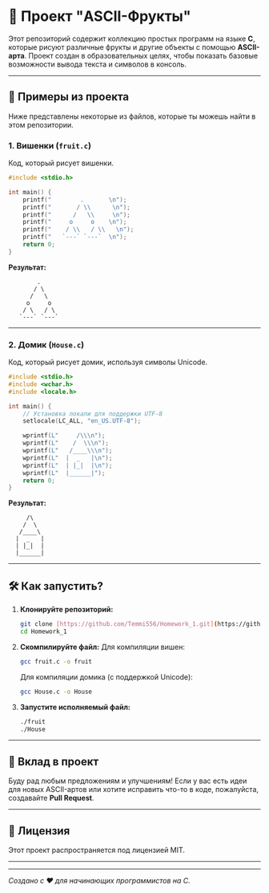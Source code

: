 # 🍒 Проект "ASCII-Фрукты"


Этот репозиторий содержит коллекцию простых программ на языке **C**, которые рисуют различные фрукты и другие объекты с помощью **ASCII-арта**. Проект создан в образовательных целях, чтобы показать базовые возможности вывода текста и символов в консоль.

---

## 🍉 Примеры из проекта

Ниже представлены некоторые из файлов, которые ты можешь найти в этом репозитории.

### **1. Вишенки (`fruit.c`)**

Код, который рисует вишенки.

```c
#include <stdio.h>

int main() {
    printf("        .       \n");
    printf("       / \\      \n");
    printf("      /   \\     \n");
    printf("     o     o    \n");
    printf("    / \\   / \\   \n");
    printf("   `---` `---`  \n");
    return 0;
}
````

**Результат:**

```
        .       
       / \      
      /   \     
     o     o    
    / \   / \   
   `---` `---`  
```

-----

### **2. Домик (`House.c`)**

Код, который рисует домик, используя символы Unicode.

```c
#include <stdio.h>
#include <wchar.h>
#include <locale.h>

int main() {
    // Установка локали для поддержки UTF-8
    setlocale(LC_ALL, "en_US.UTF-8");

    wprintf(L"     /\\\n");
    wprintf(L"    /  \\\n");
    wprintf(L"   /____\\\n");
    wprintf(L"  |  _   |\n");
    wprintf(L"  | |_|  |\n");
    wprintf(L"  |______|");
    return 0;
}
```

**Результат:**

```
     /\
    /  \
   /____\
  |  _   |
  | |_|  |
  |______|
```

-----

## 🛠️ Как запустить?

1.  **Клонируйте репозиторий:**
    ```bash
    git clone [https://github.com/Temmi556/Homework_1.git](https://github.com/Temmi556/Homework_1.git)
    cd Homework_1
    ```
2.  **Скомпилируйте файл:**
    Для компиляции вишен:
    ```bash
    gcc fruit.c -o fruit
    ```
    Для компиляции домика (с поддержкой Unicode):
    ```bash
    gcc House.c -o House
    ```
3.  **Запустите исполняемый файл:**
    ```bash
    ./fruit
    ./House
    ```

-----

## 🤝 Вклад в проект

Буду рад любым предложениям и улучшениям\! Если у вас есть идеи для новых ASCII-артов или хотите исправить что-то в коде, пожалуйста, создавайте **Pull Request**.

-----

## 📜 Лицензия

Этот проект распространяется под лицензией MIT.

-----

-----

*Создано с ❤️ для начинающих программистов на C.*

